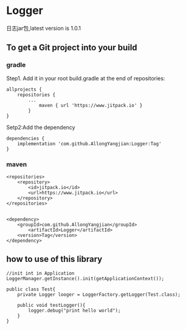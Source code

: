 # Logger
日志jar包,latest version is 1.0.1 
## To get a Git project into your build
### gradle
Step1. Add it in your root build.gradle at the end of repositories:

```
allprojects {
    repositories {
        ...
            maven { url 'https://www.jitpack.io' }
        }
}
```
  
Setp2:Add the dependency 
```
dependencies {
    implementation 'com.github.AllongYangjian:Logger:Tag'
}

```

### maven

```
<repositories>
    <repository>
        <id>jitpack.io</id>
        <url>https://www.jitpack.io</url>
    </repository>
</repositories>
	
```

```
<dependency>
    <groupId>com.github.AllongYangjian</groupId>
        <artifactId>Logger</artifactId>
    <version>Tag</version>
</dependency>

```

## how to use of this library

```
//init int in Application 
LoggerManager.getInstance().init(getApplicationContext()); 
```

```
public class Test{
    private Logger looger = LoggerFactory.getLogger(Test.class);
    
    public void testLogger(){
        logger.debug("print hello world");
    }
}
```



